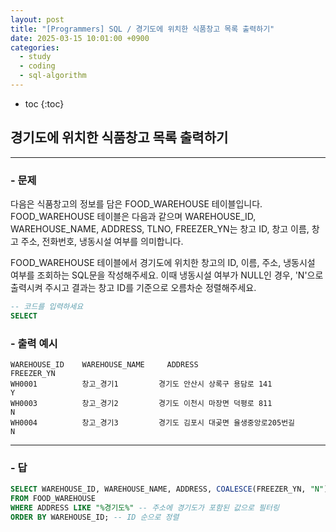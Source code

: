 ```yaml
---
layout: post
title: "[Programmers] SQL / 경기도에 위치한 식품창고 목록 출력하기"
date: 2025-03-15 10:01:00 +0900
categories: 
  - study
  - coding
  - sql-algorithm
---
```


* toc
{:toc}

## 경기도에 위치한 식품창고 목록 출력하기

---

### - 문제

다음은 식품창고의 정보를 담은 FOOD_WAREHOUSE 테이블입니다. FOOD_WAREHOUSE 테이블은 다음과 같으며 WAREHOUSE_ID, WAREHOUSE_NAME, ADDRESS, TLNO, FREEZER_YN는 창고 ID, 창고 이름, 창고 주소, 전화번호, 냉동시설 여부를 의미합니다.

FOOD_WAREHOUSE 테이블에서 경기도에 위치한 창고의 ID, 이름, 주소, 냉동시설 여부를 조회하는 SQL문을 작성해주세요. 이때 냉동시설 여부가 NULL인 경우, 'N'으로 출력시켜 주시고 결과는 창고 ID를 기준으로 오름차순 정렬해주세요.

```sql
-- 코드를 입력하세요
SELECT
```

### - 출력 예시

```
WAREHOUSE_ID	WAREHOUSE_NAME	   ADDRESS	                                FREEZER_YN
WH0001	        창고_경기1         경기도 안산시 상록구 용담로 141	                Y
WH0003	        창고_경기2         경기도 이천시 마장면 덕평로 811	                N
WH0004	        창고_경기3         경기도 김포시 대곶면 율생중앙로205번길	        N
```

<!-- >  -->

---

### - 답

```sql
SELECT WAREHOUSE_ID, WAREHOUSE_NAME, ADDRESS, COALESCE(FREEZER_YN, "N") AS FREEZER_YN -- 냉동 시설에 NULL이 들어가면 N으로 출력
FROM FOOD_WAREHOUSE
WHERE ADDRESS LIKE "%경기도%" -- 주소에 경기도가 포함된 값으로 필터링
ORDER BY WAREHOUSE_ID; -- ID 순으로 정렬
```

<!--  -->
